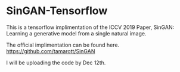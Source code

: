 # SinGAN-Tensorflow
This is a tensorflow implimentation of the ICCV 2019 Paper, SinGAN: Learning a generative model from a single natural image. 

The official implimentation can be found here.
https://github.com/tamarott/SinGAN

I will be uploading the code by Dec 12th.


